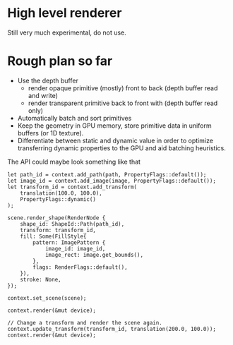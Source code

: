 # High level renderer

Still very much experimental, do not use.

# Rough plan so far

- Use the depth buffer
    - render opaque primitive (mostly) front to back (depth buffer read and write)
    - render transparent primitive back to front with (depth buffer read only)
- Automatically batch and sort primitives
- Keep the geometry in GPU memory, store primitive data in uniform buffers (or 1D texture).
- Differentiate between static and dynamic value in order to optimize transferring dynamic properties to the GPU and aid batching heuristics.

The API could maybe look something like that

```
let path_id = context.add_path(path, PropertyFlags::default());
let image_id = context.add_image(image, PropertyFlags::default());
let transform_id = context.add_transform(
    translation(100.0, 100.0),
    PropertyFlags::dynamic()
);

scene.render_shape(RenderNode {
    shape_id: ShapeId::Path(path_id),
    transform: transform_id,
    fill: Some(FillStyle{
        pattern: ImagePattern {
            image_id: image_id,
            image_rect: image.get_bounds(),
        },
        flags: RenderFlags::default(),
    }),
    stroke: None,
});

context.set_scene(scene);

context.render(&mut device);

// Change a transform and render the scene again.
context.update_transform(transform_id, translation(200.0, 100.0));
context.render(&mut device);

```
